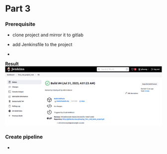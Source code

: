 # Part 3
### Prerequisite
- clone project and mirror it to gitlab


- add Jenkinsfile to the project

- 

**Result**
![image](./pictures/jenkins%20complete.jpg)
### Create pipeline
- 